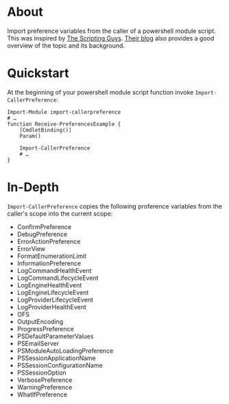 # About
Import preference variables from the caller of a powershell module script. This was inspired by [The Scripting Guys](https://blogs.technet.microsoft.com/heyscriptingguy/2014/04/26/weekend-scripter-access-powershell-preference-variables/). [Their blog](https://blogs.technet.microsoft.com/heyscriptingguy/2014/04/26/weekend-scripter-access-powershell-preference-variables/) also provides a good overview of the topic and its background.

# Quickstart
At the beginning of your powershell module script function invoke `Import-CallerPreference`:

```posh
Import-Module import-callerpreference
# …
function Receive-PreferencesExample {
    [CmdletBinding()]
    Param()
    
    Import-CallerPreference
    # …
}
```

# In-Depth
`Import-CallerPreference` copies the following proference variables from the caller's scope into the current scope:
 - ConfirmPreference             
 - DebugPreference               
 - ErrorActionPreference         
 - ErrorView                     
 - FormatEnumerationLimit        
 - InformationPreference         
 - LogCommandHealthEvent         
 - LogCommandLifecycleEvent      
 - LogEngineHealthEvent          
 - LogEngineLifecycleEvent       
 - LogProviderLifecycleEvent     
 - LogProviderHealthEvent                 
 - OFS                           
 - OutputEncoding                
 - ProgressPreference            
 - PSDefaultParameterValues      
 - PSEmailServer                 
 - PSModuleAutoLoadingPreference 
 - PSSessionApplicationName      
 - PSSessionConfigurationName    
 - PSSessionOption               
 - VerbosePreference             
 - WarningPreference             
 - WhatIfPreference    